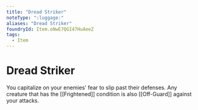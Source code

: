 ```yaml
---
title: "Dread Striker"
noteType: ":luggage:"
aliases: "Dread Striker"
foundryId: Item.oNwE7QGI47HuAeeZ
tags:
  - Item
---
```


# Dread Striker

You capitalize on your enemies' fear to slip past their defenses. Any creature that has the [[Frightened]] condition is also [[Off-Guard]] against your attacks.
